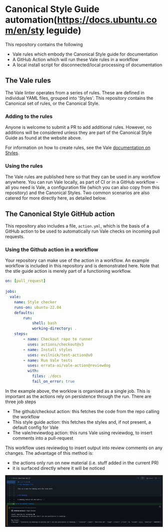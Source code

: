 # Canonical Style Guide automation(https://docs.ubuntu.com/en/sty leguide)

This repository contains the following

- Vale rules which embody the Canonical Style guide for documentation
- A GitHub Action which will run these Vale rules in a workflow
- A local install script for disconnected/local processing of documentation

## The Vale rules

The Vale linter operates from a series of rules. These are defined in individual YAML files, grouped into 'Styles'.
This repository contains the Canonical set of rules, or the Canonical Style. 

### Adding to the rules

Anyone is welcome to submit a PR to add additional rules. However, no additions will be considered unless they are part of the Canonical Style Guide as found at the website above.

For information on how to create rules, see the Vale [documentation on Styles][Vale styles].

### Using the rules

The Vale rules are published here so that they can be used in any workflow anywhere. You can run Vale locally, as part of CI or in a GitHub workflow - all you need is Vale, a configuration file (which you can also copy from this repository) and the Canonical Styles. Two common scenarios are also catered for more directly here, as detailed below.

## The Canonical Style GitHub action

This repository also includes a file, `action.yml`, which is the basis of a GitHub action to be used to automatically run Vale checks on incoming pull requests. 

### Using the Github action in a workflow

Your repository can make use of the action in a workflow. An example workflow is included in this repository and is demonstrated here. Note that the stle guide action is merely part of a functioning workflow.

```yaml
on: [pull_request]

jobs:
  vale:
    name: Style checker
    runs-on: ubuntu-22.04
    defaults:
        run:
            shell: bash
            working-directory: .
    steps:
        - name: Checkout repo to runner
          uses: actions/checkout@v3
        - name: Install styles
          uses: evilnick/test-action@v0
        - name: Run Vale tests
          uses: errata-ai/vale-action@reviewdog
          with:
            files: ./docs
            fail_on_error: true
```

In the example above, the worklow is organised as a single job. This is important as the actions rely on persistence through the run.
There are three job steps
 - The github/checkout action: this fetches the code from the repo calling the workflow
 - This style guide action: this fetches the styles and, if not present, a default config for Vale
 - The vale/reviewdog action: this runs Vale using reviewdog, to insert comments into a pull-request

 This workflow uses reviewdog to insert output into review comments on any changes. The advantage of this method is:
  - the actions only run on new material (i.e. stuff added in the current PR)
  - it is surfaced directly where it will be noticed

 ![Alt text](<Screenshot from 2023-11-03 19-46-45.png>)




 
<!-- LINKS -->
[Vale styles]: https://vale.sh/docs/topics/styles/
